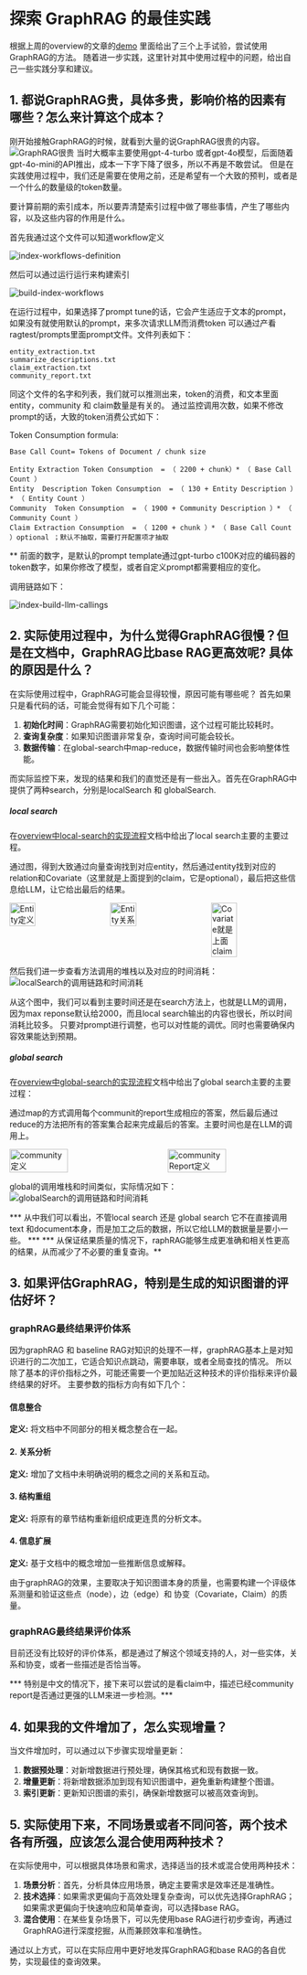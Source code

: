 # 探索 GraphRAG 的最佳实践

根据上周的overview的文章的[demo](graphRAG-overview-20240728.md#5-动手试验)
里面给出了三个上手试验，尝试使用GraphRAG的方法。
随着进一步实践，这里针对其中使用过程中的问题，给出自己一些实践分享和建议。

## 1. 都说GraphRAG贵，具体多贵，影响价格的因素有哪些？怎么来计算这个成本？

刚开始接触GraphRAG的时候，就看到大量的说GraphRAG很贵的内容。![GraphRAG很贵](./graphRAG-practice-01-20240804/graphrag-expensive-links.png)
当时大概率主要使用gpt-4-turbo 或者gpt-4o模型，后面随着gpt-4o-mini的API推出，成本一下字下降了很多，所以不再是不敢尝试。
但是在实践使用过程中，我们还是需要在使用之前，还是希望有一个大致的预判，或者是一个什么的数量级的token数量。

要计算前期的索引成本，所以要弄清楚索引过程中做了哪些事情，产生了哪些内容，以及这些内容的作用是什么。

首先我通过这个文件可以知道workflow定义

![index-workflows-definition](./graphRAG-practice-01-20240804/index-workflows-definition.png)

然后可以通过运行运行来构建索引

![build-index-workflows](./graphRAG-practice-01-20240804/build-index-workflows.png)

在运行过程中，如果选择了prompt tune的话，它会产生适应于文本的prompt，如果没有就使用默认的prompt，来多次请求LLM而消费token
可以通过产看ragtest/prompts里面prompt文件。文件列表如下：

    entity_extraction.txt
    summarize_descriptions.txt
    claim_extraction.txt
    community_report.txt

同这个文件的名字和列表，我们就可以推测出来，token的消费，和文本里面entity，community 和 claim数量是有关的。
通过监控调用次数，如果不修改prompt的话，大致的token消费公式如下：

Token Consumption formula: 

    Base Call Count= Tokens of Document / chunk size

    Entity Extraction Token Consumption  = （ 2200 + chunk）* （ Base Call Count ）
    Entity  Description Token Consumption  = （ 130 + Entity Description ）* （ Entity Count ）
    Community  Token Consumption  = （ 1900 + Community Description ）* （ Community Count ）
    Claim Extraction Consumption  = （ 1200 + chunk ）* （ Base Call Count ）optional ；默认不抽取，需要打开配置项才抽取

** 前面的数字，是默认的prompt template通过gpt-turbo c100K对应的编码器的token数字，如果你修改了模型，或者自定义prompt都需要相应的变化。

调用链路如下：

![index-build-llm-callings](./graphRAG-practice-01-20240804/index-build-llm-callings.png)


## 2. 实际使用过程中，为什么觉得GraphRAG很慢？但是在文档中，GraphRAG比base RAG更高效呢? 具体的原因是什么？

在实际使用过程中，GraphRAG可能会显得较慢，原因可能有哪些呢？
首先如果只是看代码的话，可能会觉得有如下几个可能：

1. **初始化时间**：GraphRAG需要初始化知识图谱，这个过程可能比较耗时。
2. **查询复杂度**：如果知识图谱非常复杂，查询时间可能会较长。
3. **数据传输**：在global-search中map-reduce，数据传输时间也会影响整体性能。

而实际监控下来，发现的结果和我们的直觉还是有一些出入。首先在GraphRAG中提供了两种search，分别是localSearch 和 globalSearch.

##### local search

在[overview中local-search的实现流程](graphRAG-overview-20240728.md#41local-search的实现流程)文档中给出了local search主要的主要过程。

通过图，得到大致通过向量查询找到对应entity，然后通过entity找到对应的relation和Covariate（这里就是上面提到的claim，它是optional），最后把这些信息给LLM，让它给出最后的结果。

<div style="display: flex; justify-content: space-between;">
  <img src="./graphRAG-practice-01-20240804/entity.png" alt="Entity定义" style="width: 30%;"/>
  <img src="./graphRAG-practice-01-20240804/Relation.png" alt="Entity关系" style="width: 30%;"/>
  <img src="./graphRAG-practice-01-20240804/Covariate.png" alt="Covariate就是上面claim" style="width: 30%;"/>
</div>

然后我们进一步查看方法调用的堆栈以及对应的时间消耗：
![localSearch的调用链路和时间消耗](./graphRAG-practice-01-20240804/localSearch-callStack.png)

从这个图中，我们可以看到主要时间还是在search方法上，也就是LLM的调用，因为max reponse默认给2000，而且local search输出的内容也很长，所以时间消耗比较多。
只要对prompt进行调整，也可以对性能的调优。同时也需要确保内容效果能达到预期。

##### global search

在[overview中global-search的实现流程](graphRAG-overview-20240728.md#42global-search的实现流程)文档中给出了global search主要的主要过程：

通过map的方式调用每个communit的report生成相应的答案，然后最后通过reduce的方法把所有的答案集合起来完成最后的答案。主要时间也是在LLM的调用上。

<div style="display: flex; justify-content: space-between;">
  <img src="./graphRAG-practice-01-20240804/community.png" alt="community定义" style="width: 45%;"/>
  <img src="./graphRAG-practice-01-20240804/communityReport.png" alt="communityReport定义" style="width: 45%;"/>
</div>

global的调用堆栈和时间类似，实际情况如下：
![globalSearch的调用链路和时间消耗](./graphRAG-practice-01-20240804/globalSearch-callStack.png)

*** 从中我们可以看出，不管local search 还是 global search 它不在直接调用text 和document本身，而是加工之后的数据，所以它给LLM的数据量是要小一些。  ***
*** 从保证结果质量的情况下，raphRAG能够生成更准确和相关性更高的结果，从而减少了不必要的重复查询。**


## 3. 如果评估GraphRAG，特别是生成的知识图谱的评估好坏？

### graphRAG最终结果评价体系

因为graphRAG 和 baseline RAG对知识的处理不一样，graphRAG基本上是对知识进行的二次加工，它适合知识点跳动，需要串联，或者全局查找的情况。
所以除了基本的评价指标之外，可能还需要一个更加贴近这种技术的评价指标来评价最终结果的好坏。
主要参数的指标方向有如下几个：

#### 信息整合
**定义:** 将文档中不同部分的相关概念整合在一起。

#### 2. 关系分析
**定义:** 增加了文档中未明确说明的概念之间的关系和互动。

#### 3. 结构重组
**定义:** 将原有的章节结构重新组织成更连贯的分析文本。

#### 4. 信息扩展
**定义:** 基于文档中的概念增加一些推断信息或解释。

由于graphRAG的效果，主要取决于知识图谱本身的质量，也需要构建一个评级体系测量和验证这些点（node），边（edge）和 协变（Covariate，Claim）的质量。

### graphRAG最终结果评价体系

目前还没有比较好的评价体系，都是通过了解这个领域支持的人，对一些实体，关系和协变，或者一些描述是否恰当等。


*** 特别是中文的情况下，接下来可以尝试的是看claim中，描述已经community report是否通过更强的LLM来进一步检测。***

## 4. 如果我的文件增加了，怎么实现增量？

当文件增加时，可以通过以下步骤实现增量更新：

1. **数据预处理**：对新增数据进行预处理，确保其格式和现有数据一致。
2. **增量更新**：将新增数据添加到现有知识图谱中，避免重新构建整个图谱。
3. **索引更新**：更新知识图谱的索引，确保新增数据可以被高效查询到。

## 5. 实际使用下来，不同场景或者不同问答，两个技术各有所强，应该怎么混合使用两种技术？

在实际使用中，可以根据具体场景和需求，选择适当的技术或混合使用两种技术：

1. **场景分析**：首先，分析具体应用场景，确定主要需求是效率还是准确性。
2. **技术选择**：如果需求更偏向于高效处理复杂查询，可以优先选择GraphRAG；如果需求更偏向于快速响应和简单查询，可以选择base RAG。
3. **混合使用**：在某些复杂场景下，可以先使用base RAG进行初步查询，再通过GraphRAG进行深度挖掘，从而兼顾效率和准确性。

通过以上方式，可以在实际应用中更好地发挥GraphRAG和base RAG的各自优势，实现最佳的查询效果。